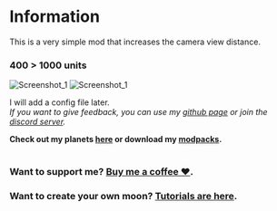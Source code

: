 # Information
This is a very simple mod that increases the camera view distance.  
  
### 400 > 1000 units  
![Screenshot_1](https://raw.githubusercontent.com/sfDesat/ViewExtension/main/Screenshots/Screenshot%2024-02-04%095057.png)
![Screenshot_1](https://raw.githubusercontent.com/sfDesat/ViewExtension/main/Screenshots/Screenshot%2024-02-04%095116.png)
  
I will add a config file later.  
_If you want to give feedback, you can use my [github page](https://github.com/sfDesat/Aquatis/issues) or join the [discord server](https://discord.gg/UVJx7F8mJY)._

**Check out my planets [here](https://thunderstore.io/c/lethal-company/p/sfDesat/) or download my [modpacks](https://thunderstore.io/c/lethal-company/p/sfDesat/?section=modpacks).**
#
### Want to support me? [Buy me a coffee ❤️](https://www.buymeacoffee.com/sfdesat).
### Want to create your own moon? [Tutorials are here](https://sfdesat.github.io/).
